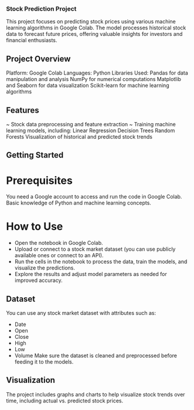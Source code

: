 ### Stock Prediction Project
This project focuses on predicting stock prices using various machine learning algorithms in Google Colab. The model processes historical stock data to forecast future prices, offering valuable insights for investors and financial enthusiasts.

## Project Overview
Platform: Google Colab
Languages: Python
Libraries Used:
Pandas for data manipulation and analysis
NumPy for numerical computations
Matplotlib and Seaborn for data visualization
Scikit-learn for machine learning algorithms

## Features
~ Stock data preprocessing and feature extraction
~ Training machine learning models, including:
Linear Regression
Decision Trees
Random Forests
Visualization of historical and predicted stock trends
## Getting Started
# Prerequisites
You need a Google account to access and run the code in Google Colab.
Basic knowledge of Python and machine learning concepts.
# How to Use
- Open the notebook in Google Colab.
- Upload or connect to a stock market dataset (you can use publicly available ones or connect to an API).
- Run the cells in the notebook to process the data, train the models, and visualize the predictions.
- Explore the results and adjust model parameters as needed for improved accuracy.
## Dataset
You can use any stock market dataset with attributes such as:
- Date
- Open
- Close
- High
- Low
- Volume
Make sure the dataset is cleaned and preprocessed before feeding it to the models.
## Visualization
The project includes graphs and charts to help visualize stock trends over time, including actual vs. predicted stock prices.
